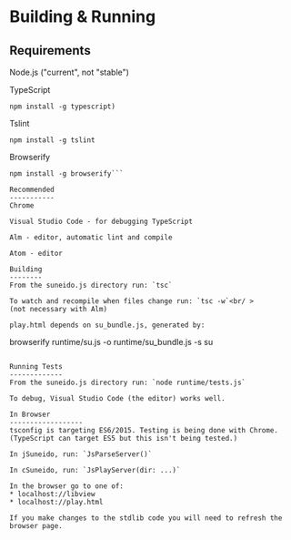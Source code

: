 ---
---
Building & Running
==================

Requirements
------------
Node.js ("current", not "stable")

TypeScript
```
npm install -g typescript)
```
Tslint
```
npm install -g tslint
```
Browserify
```
npm install -g browserify```

Recommended
-----------
Chrome

Visual Studio Code - for debugging TypeScript

Alm - editor, automatic lint and compile

Atom - editor

Building
--------
From the suneido.js directory run: `tsc`

To watch and recompile when files change run: `tsc -w`<br/ >
(not necessary with Alm)

play.html depends on su_bundle.js, generated by:
```
browserify runtime/su.js -o runtime/su_bundle.js -s su
```

Running Tests
-------------
From the suneido.js directory run: `node runtime/tests.js`

To debug, Visual Studio Code (the editor) works well.

In Browser
------------------
tsconfig is targeting ES6/2015. Testing is being done with Chrome. (TypeScript can target ES5 but this isn't being tested.)

In jSuneido, run: `JsParseServer()`

In cSuneido, run: `JsPlayServer(dir: ...)`

In the browser go to one of:
* localhost://libview
* localhost://play.html

If you make changes to the stdlib code you will need to refresh the browser page.

